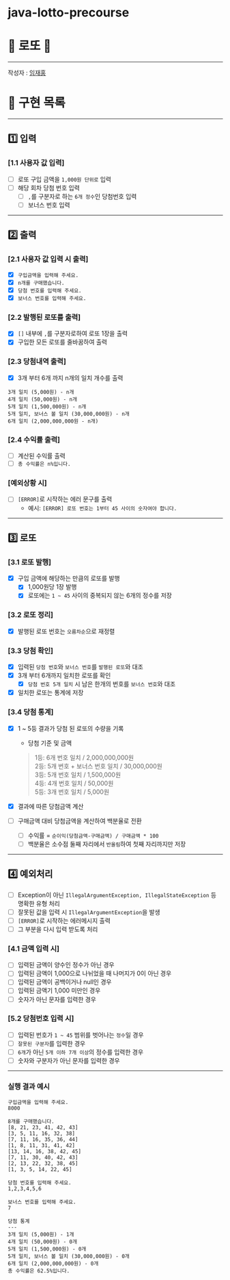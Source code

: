 # java-lotto-precourse
# 🎲 로또 🎰

---
작성자 : [임재홍](https://github.com/ahpicl64)
# 🔧 구현 목록

---
## 1️⃣ 입력
### [1.1 사용자 값 입력]
- [ ] 로또 구입 금액을 `1,000원 단위로` 입력
- [ ] 해당 회차 당첨 번호 입력
  - [ ] `,`를 구분자로 하는 `6개 정수`인 당첨번호 입력
  - [ ] 보너스 번호 입력

---
## 2️⃣ 출력
### [2.1 사용자 값 입력 시 출력]
- [x] `구입금액을 입력해 주세요.`
- [x] `n개를 구매했습니다.`
- [x] `당첨 번호를 입력해 주세요.`
- [x] `보너스 번호를 입력해 주세요.`

### [2.2 발행된 로또를 출력]
- [x] `[]` 내부에 `,`를 구분자로하여 로또 1장을 출력
- [x] 구입한 모든 로또를 줄바꿈하여 출력

### [2.3 당첨내역 출력]
- [x] 3개 부터 6개 까지 n개의 일치 개수를 출력
```
3개 일치 (5,000원) - n개
4개 일치 (50,000원) - n개
5개 일치 (1,500,000원) - n개
5개 일치, 보너스 볼 일치 (30,000,000원) - n개
6개 일치 (2,000,000,000원 - n개)
```

### [2.4 수익률 출력]
- [ ] 계산된 수익률 출력
- [ ] `총 수익률은 n%입니다.`

### [예외상황 시]
- [ ] `[ERROR]`로 시작하는 에러 문구를 출력
  - 예시: `[ERROR] 로또 번호는 1부터 45 사이의 숫자여야 합니다.`

---
## 3️⃣ 로또
### [3.1 로또 발행]
- [x] 구입 금액에 해당하는 만큼의 로또를 발행
  - [x] 1,000원당 1장 발행
  - [x] 로또에는 `1 ~ 45` 사이의 중복되지 않는 6개의 정수를 저장

### [3.2 로또 정리]
- [x] 발행된 로또 번호는 `오름차순`으로 재정렬

### [3.3 당첨 확인]
- [x] 입력된 `당첨 번호`와 `보너스 번호`를 `발행된 로또`와 대조
- [x] 3개 부터 6개까지 일치한 로또를 확인
  - [x] `당첨 번호 5개 일치` 시 남은 한개의 번호를 `보너스 번호`와 대조
- [x] 일치한 로또는 통계에 저장

### [3.4 당첨 통계]
- [x] 1 ~ 5등 결과가 당첨 된 로또의 수량을 기록
  - 당첨 기준 및 금액
  > 1등: 6개 번호 일치 / 2,000,000,000원   
    2등: 5개 번호 + 보너스 번호 일치 / 30,000,000원   
    3등: 5개 번호 일치 / 1,500,000원   
    4등: 4개 번호 일치 / 50,000원   
    5등: 3개 번호 일치 / 5,000원

- [x] 결과에 따른 당첨금액 계산
- [ ] 구매금액 대비 당첨금액을 계산하여 백분율로 전환
  - [ ] 수익률 = `순이익(당첨금액-구매금액) / 구매금액 * 100`
  - [ ] 백분율은 소수점 둘째 자리에서 `반올림`하여 첫째 자리까지만 저장

---
## 4️⃣ 예외처리
- [ ] Exception이 아닌 `IllegalArgumentException, IllegalStateException` 등 명확한 유형 처리
- [ ] 잘못된 값을 입력 시 `IllegalArgumentException`을 발생
- [ ] `[ERROR]`로 시작하는 에러메시지 출력
- [ ] 그 부분을 다시 입력 받도록 처리

### [4.1 금액 입력 시]
- [ ] 입력된 금액이 양수인 정수가 아닌 경우
- [ ] 입력된 금액이 1,000으로 나뉘었을 때 나머지가 0이 아닌 경우
- [ ] 입력된 금액이 공백이거나 null인 경우
- [ ] 입력된 금액기 1,000 미만인 경우
- [ ] 숫자가 아닌 문자를 입력한 경우

### [5.2 당첨번호 입력 시]
- [ ] 입력된 번호가 `1 ~ 45` 범위를 벗어나는 `정수`일 경우
- [ ] `잘못된 구분자`를 입력한 경우
- [ ] `6개`가 아닌 `5개 이하 7개 이상`의 정수를 입력한 경우
- [ ] 숫자와 구분자가 아닌 문자를 입력한 경우

---
### 실행 결과 예시
```
구입금액을 입력해 주세요.
8000

8개를 구매했습니다.
[8, 21, 23, 41, 42, 43] 
[3, 5, 11, 16, 32, 38] 
[7, 11, 16, 35, 36, 44] 
[1, 8, 11, 31, 41, 42] 
[13, 14, 16, 38, 42, 45] 
[7, 11, 30, 40, 42, 43] 
[2, 13, 22, 32, 38, 45] 
[1, 3, 5, 14, 22, 45]

당첨 번호를 입력해 주세요.
1,2,3,4,5,6

보너스 번호를 입력해 주세요.
7

당첨 통계
---
3개 일치 (5,000원) - 1개
4개 일치 (50,000원) - 0개
5개 일치 (1,500,000원) - 0개
5개 일치, 보너스 볼 일치 (30,000,000원) - 0개
6개 일치 (2,000,000,000원) - 0개
총 수익률은 62.5%입니다.
```